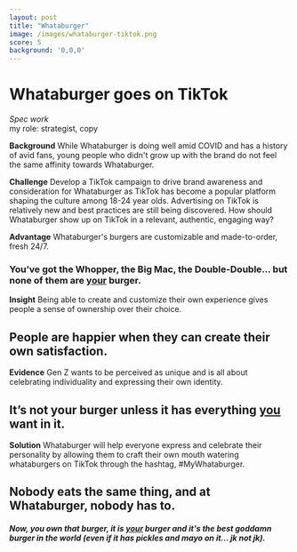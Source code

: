```yaml
---
layout: post
title: "Whataburger"
image: /images/whataburger-tiktok.png
score: 5
background: '0,0,0'
---
```


# Whataburger goes on TikTok
*Spec work*  
my role: strategist, copy 

__Background__
While Whataburger is doing well amid COVID and has a history of avid fans, young people who didn't grow up with the brand do not feel the same affinity towards Whataburger.

__Challenge__
Develop a TikTok campaign to drive brand awareness and consideration for Whataburger as TikTok has become a popular platform shaping the culture among 18-24 year olds. Advertising on TikTok is relatively new and best practices are still being discovered. How should Whataburger show up on TikTok in a relevant, authentic, engaging way?

__Advantage__
Whataburger's burgers are customizable and made-to-order, fresh 24/7.

### You’ve got the Whopper, the Big Mac, the Double-Double... but none of them are <u>your</u> burger.  

__Insight__
Being able to create and customize their own experience gives people a sense of ownership over their choice.

## People are happier when they can create their own satisfaction.

__Evidence__
Gen Z wants to be perceived as unique and is all about celebrating individuality and expressing their own identity.

## It’s not your burger unless it has everything <u> you</u> want in it.

__Solution__
Whataburger will help everyone express and celebrate their personality by allowing them to craft their own mouth watering whataburgers on TikTok through the hashtag, #MyWhataburger.

## Nobody eats the same thing, and at Whataburger, nobody has to.



##### Now, you own that burger, it is <u>your</u> burger and it's the best goddamn burger in the world (even if it has pickles and mayo on it... jk not jk).




